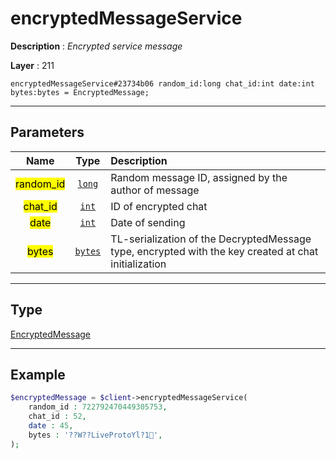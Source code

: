 # encryptedMessageService

**Description** : *Encrypted service message*

**Layer** : 211

```tl
encryptedMessageService#23734b06 random_id:long chat_id:int date:int bytes:bytes = EncryptedMessage;
```

---

## Parameters

| Name | Type | Description |
| :---: | :---: | :--- |
| <mark>random_id</mark> | [`long`](type/long) | Random message ID, assigned by the author of message |
| <mark>chat_id</mark> | [`int`](type/int) | ID of encrypted chat |
| <mark>date</mark> | [`int`](type/int) | Date of sending |
| <mark>bytes</mark> | [`bytes`](type/bytes) | TL-serialization of the DecryptedMessage type, encrypted with the key created at chat initialization |

---

## Type

[EncryptedMessage](type/EncryptedMessage)

---

## Example

```php
$encryptedMessage = $client->encryptedMessageService(
	random_id : 722792470449305753,
	chat_id : 52,
	date : 45,
	bytes : '??W??LiveProtoYl?1',
);
```